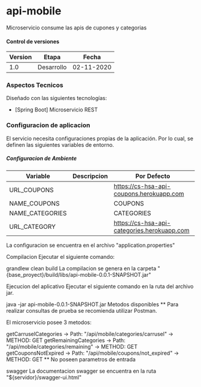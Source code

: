 # api-mobile

Microservicio consume las apis de cupones y categorias

#### Control de versiones 
| Version | Etapa      | Fecha      |
| ------- | ---------- | ---------- |
| 1.0     | Desarrollo | 02-11-2020 |

### Aspectos Tecnicos

Diseñado con las siguientes tecnologías:

* [Spring Boot] Microservicio REST

### Configuracion de aplicacion

El servicio necesita configuraciones propias de la aplicación. Por lo cual, se definen las siguientes variables de entorno.

##### Configuracion de Ambiente

| Variable                                  | Descripcion                                                                                               | Por Defecto        							|
| ----------------------------------------- | --------------------------------------------------------------------------------------------------------- | --------------------------------------------- |  
| URL_COUPONS                               | 							 																				| https://cs-hsa-api-coupons.herokuapp.com		|
| NAME_COUPONS                         		| 							                                         										| COUPONS										|
| NAME_CATEGORIES                      		| 										                                         							| CATEGORIES          	  						|
| URL_CATEGORY								|																											| https://cs-hsa-api-categories.herokuapp.com 	|

La configuracion se encuentra en el archivo "application.properties"

Compilacion
Ejecutar el siguiente comando:

grandlew clean build
La compilacion se genera en la carpeta "{base_proyect}/build/libs/api-mobile-0.0.1-SNAPSHOT.jar"

Ejecucion del aplicativo
Ejecutar el siguiente comando en la ruta del archivo jar.

java -jar api-mobile-0.0.1-SNAPSHOT.jar
Metodos disponibles
** Para realizar consultas de prueba se recomienda utilizar Postman.

El microservicio posee 3 metodos:

getCarruselCategories -> Path: "/api/mobile/categories/carrusel" -> METHOD: GET
getRemainingCategories -> Path: "/api/mobile/categories/remaining" -> METHOD: GET
getCouponsNotExpired -> Path: "/api/mobile/coupons/not_expired" -> METHOD: GET
** No poseen parametros de entrada

swagger
La documentacion swagger se encuentra en la ruta "${servidor}/swagger-ui.html"